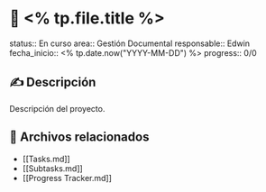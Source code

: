 # 📁 <% tp.file.title %>

status:: En curso
area:: Gestión Documental
responsable:: Edwin
fecha_inicio:: <% tp.date.now("YYYY-MM-DD") %>
progress:: 0/0

## ✍️ Descripción
Descripción del proyecto.

## 📌 Archivos relacionados
- [[Tasks.md]]
- [[Subtasks.md]]
- [[Progress Tracker.md]]
